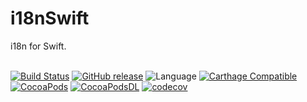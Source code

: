 # i18nSwift

i18n for Swift.  
<br />

[![Build Status](https://travis-ci.org/sgr-ksmt/i18nSwift.svg?branch=master)](https://travis-ci.org/sgr-ksmt/i18nSwift)
[![GitHub release](https://img.shields.io/github/release/sgr-ksmt/i18nSwift.svg)](https://github.com/sgr-ksmt/i18nSwift/releases)
![Language](https://img.shields.io/badge/language-Swift%203-orange.svg)
[![Carthage Compatible](https://img.shields.io/badge/Carthage-compatible-4BC51D.svg?style=flat)](https://github.com/Carthage/Carthage)
[![CocoaPods](https://img.shields.io/badge/Cocoa%20Pods-✓-4BC51D.svg?style=flat)](https://cocoapods.org/pods/i18nSwift)
[![CocoaPodsDL](https://img.shields.io/cocoapods/dt/i18nSwift.svg)](https://cocoapods.org/pods/i18nSwift)
[![codecov](https://codecov.io/gh/sgr-ksmt/i18nSwift/branch/master/graph/badge.svg)](https://codecov.io/gh/sgr-ksmt/i18nSwift)
